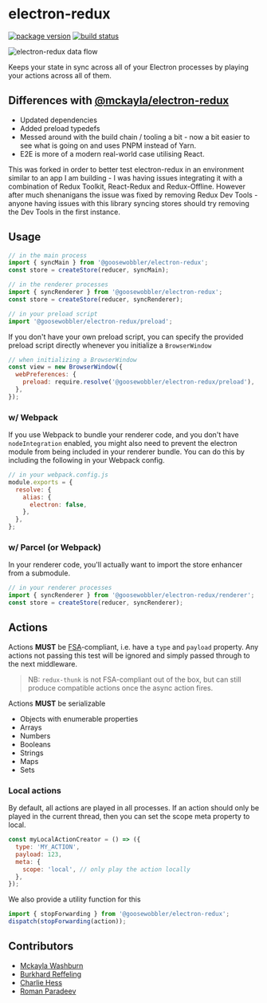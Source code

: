 # electron-redux

[![package version](https://mckay.la/vbadge/@goosewobbler%2Felectron-redux/afbdf7)](https://npmjs.com/package/@goosewobbler/electron-redux)
[![build status](https://github.com/goosewobbler/electron-redux/workflows/main/badge.svg)](https://github.com/goosewobbler/electron-redux/actions)

![electron-redux data flow](https://cloud.githubusercontent.com/assets/307162/20675737/385ce59e-b585-11e6-947e-3867e77c783d.png)

Keeps your state in sync across all of your Electron processes by playing your
actions across all of them.

## Differences with [@mckayla/electron-redux](https://github.com/partheseas/electron-redux)

- Updated dependencies
- Added preload typedefs
- Messed around with the build chain / tooling a bit - now a bit easier to see what is going on and uses PNPM instead of Yarn.
- E2E is more of a modern real-world case utilising React.

This was forked in order to better test electron-redux in an environment similar to an app I am building - I was having issues integrating it with a combination of Redux Toolkit, React-Redux and Redux-Offline. However after much shenanigans the issue was fixed by removing Redux Dev Tools - anyone having issues with this library syncing stores should try removing the Dev Tools in the first instance.

## Usage

```javascript
// in the main process
import { syncMain } from '@goosewobbler/electron-redux';
const store = createStore(reducer, syncMain);
```

```javascript
// in the renderer processes
import { syncRenderer } from '@goosewobbler/electron-redux';
const store = createStore(reducer, syncRenderer);
```

```javascript
// in your preload script
import '@goosewobbler/electron-redux/preload';
```

If you don't have your own preload script, you can specify the provided preload
script directly whenever you initialize a `BrowserWindow`

```javascript
// when initializing a BrowserWindow
const view = new BrowserWindow({
  webPreferences: {
    preload: require.resolve('@goosewobbler/electron-redux/preload'),
  },
});
```

### w/ Webpack

If you use Webpack to bundle your renderer code, and you don't have `nodeIntegration`
enabled, you might also need to prevent the electron module from being included in
your renderer bundle. You can do this by including the following in your Webpack config.

```javascript
// in your webpack.config.js
module.exports = {
  resolve: {
    alias: {
      electron: false,
    },
  },
};
```

### w/ Parcel (or Webpack)

In your renderer code, you'll actually want to import the store enhancer from a submodule.

```javascript
// in your renderer processes
import { syncRenderer } from '@goosewobbler/electron-redux/renderer';
const store = createStore(reducer, syncRenderer);
```

## Actions

Actions **MUST** be [FSA](https://github.com/acdlite/flux-standard-action#example)-compliant,
i.e. have a `type` and `payload` property. Any actions not passing this test will
be ignored and simply passed through to the next middleware.

> NB: `redux-thunk` is not FSA-compliant out of the box, but can still produce compatible actions once the async action fires.

Actions **MUST** be serializable

- Objects with enumerable properties
- Arrays
- Numbers
- Booleans
- Strings
- Maps
- Sets

### Local actions

By default, all actions are played in all processes. If an action should only be
played in the current thread, then you can set the scope meta property to local.

```javascript
const myLocalActionCreator = () => ({
  type: 'MY_ACTION',
  payload: 123,
  meta: {
    scope: 'local', // only play the action locally
  },
});
```

We also provide a utility function for this

```javascript
import { stopForwarding } from '@goosewobbler/electron-redux';
dispatch(stopForwarding(action));
```

## Contributors

- [Mckayla Washburn](https://github.com/partheseas)
- [Burkhard Reffeling](https://github.com/hardchor)
- [Charlie Hess](https://github.com/CharlieHess)
- [Roman Paradeev](https://github.com/sameoldmadness)
